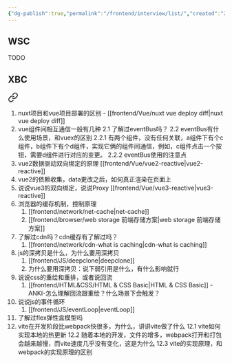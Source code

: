 ```yaml
---
{"dg-publish":true,"permalink":"/frontend/interview/list/","created":"2024-06-04T10:07:24.000+08:00","updated":"2024-06-04T10:07:24.000+08:00"}
---
```




## WSC
TODO
## XBC

<div class="transclusion internal-embed is-loaded"><a class="markdown-embed-link" href="/frontend/interview/24-06-03-18-k/" aria-label="Open link"><svg xmlns="http://www.w3.org/2000/svg" width="24" height="24" viewBox="0 0 24 24" fill="none" stroke="currentColor" stroke-width="2" stroke-linecap="round" stroke-linejoin="round" class="svg-icon lucide-link"><path d="M10 13a5 5 0 0 0 7.54.54l3-3a5 5 0 0 0-7.07-7.07l-1.72 1.71"></path><path d="M14 11a5 5 0 0 0-7.54-.54l-3 3a5 5 0 0 0 7.07 7.07l1.71-1.71"></path></svg></a><div class="markdown-embed">




1. nuxt项目和vue项目部署的区别 - [[frontend/Vue/nuxt vue deploy diff\|nuxt vue deploy diff]]
2. vue组件间相互通信一般有几种 
   2.1 了解过eventBus吗？
   2.2 eventBus有什么使用场景，和vuex的区别
	   2.2.1 有两个组件，没有任何关联，a组件下有个c组件，b组件下有个d组件，实现它俩的组件间通信，例如，c组件点击一个按钮，需要d组件进行对应的变更。
	   2.2.2 eventBus使用的注意点
3.  vue2数据驱动双向绑定的原理  [[frontend/Vue/vue2-reactive\|vue2-reactive]]
4.  vue2的依赖收集，data更改之后，如何真正渲染在页面上
5.  说说vue3的双向绑定，说说Proxy [[frontend/Vue/vue3-reactive\|vue3-reactive]]
6.  浏览器的缓存机制，控制原理 
	1. [[frontend/network/net-cache\|net-cache]]
	2. [[frontend/browser/web storage 前端存储方案\|web storage 前端存储方案]]
7.  了解过cdn吗？cdn缓存有了解过吗？
	1. [[frontend/network/cdn-what is caching\|cdn-what is caching]]
8.  js的深拷贝是什么，为什么要用深拷贝
	1. [[frontend/JS/deepclone\|deepclone]]
	2. 为什么要用深拷贝：说下弱引用是什么，有什么影响就行
9. 说说css的重绘和重排，或者说回流
	1. [[frontend/HTML&CSS/HTML & CSS Basic\|HTML & CSS Basic]] - ANKI-怎么理解回流跟重绘？什么场景下会触发？
10. 说说js的事件循环
	1. [[frontend/JS/eventLoop\|eventLoop]]
11. 了解过flex弹性盒模型吗
12. vite在开发阶段比webpack快很多，为什么，讲讲vite做了什么
	12.1 vite如何实现本地的热更新
	12.2 随着本地的开发，文件的增多，webpack打开和打包会越来越慢，而vite速度几乎没有变化，这是为什么
	12.3 vite的实现原理，和webpack的实现原理的区别

</div></div>
